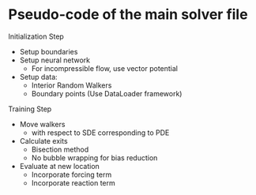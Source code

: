 # Pseudo-code of the main solver file

Initialization Step
- Setup boundaries
- Setup neural network
    + For incompressible flow, use vector potential
- Setup data:
    + Interior Random Walkers
    + Boundary points
    (Use DataLoader framework)

Training Step
- Move walkers
    + with respect to SDE corresponding to PDE
- Calculate exits
    + Bisection method
    + No bubble wrapping for bias reduction
- Evaluate at new location
    + Incorporate forcing term
    + Incorporate reaction term

##